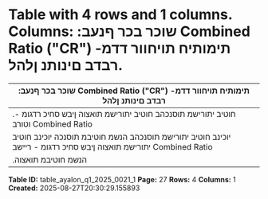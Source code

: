 # Table with 4 rows and 1 columns. Columns: :שוכר בכר ףנעב Combined Ratio ("CR") -תימותיח תויחוור דדמ רבדב םינותנ ןלהל.

| :שוכר בכר ףנעב Combined Ratio ("CR") -תימותיח תויחוור דדמ רבדב םינותנ ןלהל |
|---|
| .חוטיב יתורישמ תוסנכהב חוטיב יתורישמ תואצוה ןיבש סחיכ רדגומ - וטורב Combined Ratio |
| יוכינב חוטיב יתורישמ תוסנכהב הנשמ חוטיבמ תוסנכה יוכינב חוטיב יתורישמ תואצוה ןיבש סחיכ רדגומ - ריישב Combined Ratio |
| .הנשמ חוטיבמ תואצוה |

**Table ID:** table_ayalon_q1_2025_0021_1
**Page:** 27
**Rows:** 4
**Columns:** 1
**Created:** 2025-08-27T20:30:29.155893

